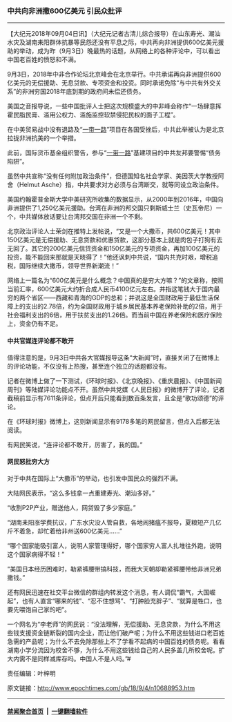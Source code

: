 ### 中共向非洲撒600亿美元 引民众批评
------------------------

<p>【大纪元2018年09月04日讯】（大纪元记者古清儿综合报导）在山东寿光、潮汕水灾及湖南耒阳群体抗暴等民怨还没有平息之际，中共再向非洲提供600亿美元援助的举动，成为昨（9月3日）晚最热的话题，从网络上的各种评论中，可以看出中国老百姓的愤怒和不满。</p>
<p>9月3日，2018年中非合作论坛北京峰会在北京举行。中共承诺再向非洲提供600亿美元的无偿援助、无息贷款、专项资金和投资。同时承诺免除“与中共有外交关系”的非洲穷国2018年底到期的政府间未偿还债务。</p>
<p>美国之音报导说，一些中国批评人士把这次规模盛大的中非峰会称作“一场肆意挥霍民脂民膏、滥用公权力、滥施监控软禁侵犯民权的面子工程”。</p>
<p>在中美贸易战中没有退路及“<a href="http://www.epochtimes.com/gb/tag/%E4%B8%80%E5%B8%A6%E4%B8%80%E8%B7%AF.html">一带一路</a>”项目在各国受挫后，中共此举被认为是北京拉拢非洲抗美的一个举措。</p>
<p>此前，国际货币基金组织警告，参与“<a href="http://www.epochtimes.com/gb/tag/%E4%B8%80%E5%B8%A6%E4%B8%80%E8%B7%AF.html">一带一路</a>”基建项目的中共友邦要警惕“债务陷阱”。</p>
<p>虽然中共宣称“没有任何附加政治条件”，但德国知名社会学家、美因茨大学教授阿舍（Helmut Asche）指，中共要求对方必须与台湾断交，就等同设立政治条件。</p>
<p>美国约翰霍普金斯大学中美研究所收集的数据显示，从2000年到2016年，中国向非洲提供了1,250亿美元援助。台湾在非洲的邦交国只剩斯威士兰（史瓦帝尼）一个，中共媒体放话要让台湾邦交国在非洲一个不剩。</p>
<p>北京政治评论人士荣剑在推特上发帖说，“又是一个大撒币，共600亿美元！其中150亿美元是无偿援助、无息贷款和优惠贷款，这部分基本上就是肉包子打狗有去无回了。其它的200亿美元信贷资金和150亿美元的专项资金，再加100亿美元的投资，能不能回来那就是天晓得了！”他还讽刺中共说，“国内共克时艰，增税追税，国际继续大撒币，领导世界新潮流！”</p>
<p>网络上一篇名为“600亿美元是什么概念？中国真的是穷大方嘛？”的文章称，按照当前汇率，600亿美元大约折合成人民币4100亿元左右。并指这笔钱大于国内最穷的两个省区——西藏和青海的GDP的总和；并说这是全国财政用于最低生活保障上的支出的2.78倍，约为全国财政用于城乡居民基本养老保险补助的2倍，用于社会福利支出的6倍，用于扶贫支出的1.26倍。而当前中国在养老保险和医疗保险上，资金仍有不足。</p>
<h4>中共官媒连评论都不敢开</h4>
<p>值得注意的是，9月3日中共各大官媒报导这条“大新闻”时，直接关闭了在微博上的评论功能，不仅没有上热搜，甚至连个独立的话题都没有。</p>
<p>记者在微博上做了一下测试，《环球时报》、《北京晚报》、《重庆晨报》、《中国新闻周刊》等陆媒评论功能点不开。虽然中共党媒《人民日报》的微博开了评论，记者截稿前显示有7611条评论，但点开后只能看到数百条发言，且全是“歌功颂德”的评论。</p>
<p>在《环球时报》微博上，这则新闻显示有9178多笔的网民留言，但点入后都无法阅读。</p>
<p>有网民笑说，“连评论都不敢开，厉害了，我的国。”</p>
<h4>网民怒批穷大方</h4>
<p>对于中共在国际上“大撒币”的举动，也引发中国民众的强烈不满。</p>
<p>大陆网民表示，“这么多钱拿一点重建寿光、潮汕多好。”</p>
<p>“收割P2P产业，赠送他人，网贷毁了多少家庭。”</p>
<p>“湖南耒阳涨学费抗议，广东水灾没人管自救，各地闹猪瘟不报导，夏粮短产几亿斤不着急，却忙着给非州送600亿美元……”</p>
<p>“哪个国家能吸引富人，说明人家管理得好，哪个国家穷人富人扎堆往外跑，说明这个国家病得不轻！”</p>
<p>“美国日本经历困难时，勒紧裤腰带搞科技，而我大天朝却勒紧裤腰带给非洲兄弟撒钱。”</p>
<p>还有网民迅速在社交平台微信的群组内转发这个消息，有人调侃“霸气，大国崛起”，也有人直言“哪来的钱”、“忍不住想骂”、“打肿脸充胖子”、“就算是牲口，也要先喂饱自己家的吧”。</p>
<p>一个网名为“李老师”的网民说：“没法理解，无偿援助、无息贷款，为什么不用这些钱支援资金链断裂的国内企业，而让他们破产呢；为什么不用这些钱进口老百姓急需的产品呢；为什么不去免除那些上不了学看不起病的中国百姓的债务呢。看看湖南小学分流因为校舍不够，为什么不用这些钱给自己的人民多盖几所校舍呢。扩大内需不是同样减库存吗。中国人不是人吗。”#</p>
<p>责任编辑：叶梓明</p>

原文链接：http://www.epochtimes.com/gb/18/9/4/n10688953.htm


------------------------
#### [禁闻聚合首页](https://github.com/gfw-breaker/banned-news/blob/master/README.md) &nbsp;|&nbsp;  [一键翻墙软件](https://github.com/gfw-breaker/nogfw/blob/master/README.md)